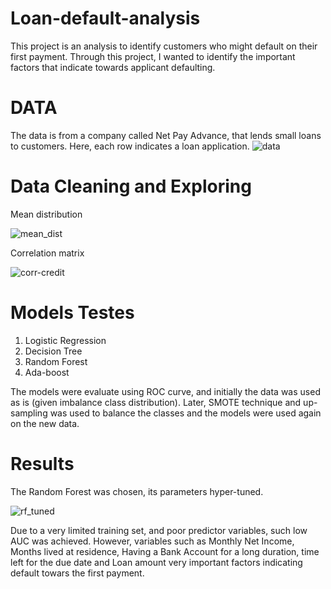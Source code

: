 # Loan-default-analysis

This project is an analysis to identify customers who might default on their first payment. Through this project, I wanted to identify the important 
factors that indicate towards applicant defaulting.

# DATA
The data is from a company called Net Pay Advance, that lends small loans to customers. Here, each row indicates a loan application.
![data](https://user-images.githubusercontent.com/45079009/85041083-51ff5c80-b13e-11ea-8569-23faa6d643e4.PNG)

# Data Cleaning and Exploring

Mean distribution

![mean_dist](https://user-images.githubusercontent.com/45079009/85041476-d356ef00-b13e-11ea-9de5-fc775b19869c.PNG)

Correlation matrix

![corr-credit](https://user-images.githubusercontent.com/45079009/85041495-d8b43980-b13e-11ea-8233-0d0b937da81b.PNG)

# Models Testes
1. Logistic Regression
2. Decision Tree
3. Random Forest
4. Ada-boost

The models were evaluate using ROC curve, and initially the data was used as is (given imbalance class distribution). Later, SMOTE technique and up-sampling was used to balance the classes and the models were used again on the new data.

# Results

The Random Forest was chosen, its parameters hyper-tuned.

![rf_tuned](https://user-images.githubusercontent.com/45079009/85041941-727be680-b13f-11ea-8b71-de0c39a367cb.PNG)

Due to a very limited training set, and poor predictor variables, such low AUC was achieved. However, variables such as Monthly Net Income, Months lived at residence, Having a Bank Account for a long duration, time left for the due date and Loan amount very important
factors indicating default towars the first payment.
